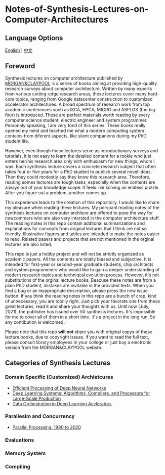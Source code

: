 # Notes-of-Synthesis-Lectures-on-Computer-Architectures

## Language Options

[English](/REDAME.md) | [中文](/Chinese/README.md)

## Foreword

Synthesis lectures on computer architecture published by [MORGAN&CLAYPOOL](https://www.morganclaypool.com/toc/cac/1/1) is a series of books aiming at providing high-quality research surveys about computer architecture. Written by many experts from various cutting-edge research areas, these lectures cover many hard-core topics, ranging from Google datacenter construction to customized accelerator architectures. A broad spectrum of research work from top academic conferences such as ISCA, HPCA, MICRO and ASPLOS (the big four) is introduced. These are perfect materials worth reading by every computer science student, electric engineer and system programmer. Personaly speaking, I am very fond of this series. These books really opened my mind and teached me what a modern computing system contains from diferent aspects, like silent companions during my PhD student life.   

However, even though these lectures serve as introductionary surveys and tutorials, it is not easy to learn the detailed content for a rookie who just enters her/his research area only with enthusiasm for new things, whom I was. Each synthesis lecture covers a concrete research subject that often takes four or five years for a PhD student to publish several novel ideas. Then they could modestly say they know this research area. Therefore, reading somes lectures are tough tasks, especially when the contents are always out of your knowledge scope. It feels like solving an endless puzzle. After you figure out a problem, another comes up.  

This experience leads to the creation of this repository. I would like to share my pleasure when reading these lectures. My persoanl reading notes of the synthesis lectures on computer architure are offered to pave the way for newcommers who are also very intersted in the computer architecture stuff. The reading notes in this repo contain addtional summarizations and explanations for concepts from original lectures that I think are not so friendly. Illustrative figures and tables are inlcuded to make the notes easier to read. Related papers and projects that are not mentioned in the orginal lectures are also listed. 


This repo is just a hobby project and will not be strictly organized as academic papers.  All the contents are totally biased and subjective. 
It is intended for first-year or second-year graduate students, chip architects and system programmers who would like to gain a deeper understanding of modern research topics and techniqcal evolution process. However, it's not substitutions of the orginal lecture books. Beacuse these notes are from a plain PhD student, mistakes are invitable in the provided texts. When you find a bug or an inappropriate description, please press the new issue button. If you think the reading notes in this repo are a bunch of crap, kind of unnecessary, you are totally right. Just pick your favorate one from these great lectures, read it and share your thoughts with us. Until now (July, 2021), the publisher has issued over 50 synthesis lectures. It's impossible for me to cover all of them in a short time. It's a project in the long run. So any contibution is welcomed.

Please note that this repo __will not__ share you with original copys of these lecture books, due to copyright issues. If you want to read the full text, please consult library employees in your college or just buy a electronic version from the MORGAN&CLAYPOOL webste.


## Categories of Synthesis Lectures

### Domain Specific (Customized) Archietcures
- [Efficient Processing of Deep Neural Networks ](./Efficient_Processing_of_Deep_Neural_Networks.md)
- [Deep Learning Systems: Algorithms, Compliers, and Processors for Large-Scale Production](./Deep_Learning_Systems_Algorithms_Compliers_and_Processors_for_Large-Scale_Production.md)
- [Data Orchestration in Deep Learning Acclerators](./)


### Parallesim and Concurrency
- [Parallel Processing, 1980 to 2020](Parallel_Processing_1980_2020.md)

### Evaluations

### Memory System

### Compiling

### 



